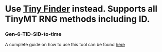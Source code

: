 # Use [Tiny Finder](https://github.com/Bambo-Rambo/TinyFinder) instead. Supports all TinyMT RNG methods including ID.

### Gen-6-TID-SID-to-time
A complete guide on how to use this tool can be found [here](https://github.com/Bambo-Rambo/RNG-Guides/wiki/TID-SID-to-time-RNG-Generation-6)
